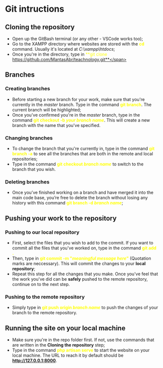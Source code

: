 # Git intructions

## Cloning the repository
- Open up the GitBash terminal (or any other - VSCode works too);
- Go to the XAMPP directory where websites are stored with the <span style = "color:yellow">**cd**</span> command. Usually it's located at *C:\xampp\htdocs*;
- Once you're in the directory, type in <span style = "color:yellow">**git clone https://github.com/MantasAbr/teachnology.git**</span>

## Branches

### Creating branches
- Before starting a new branch for your work, make sure that you're currently in the *master* branch. Type in the command <span style = "color:yellow">**git branch**</span>. The current branch will be highlighted;
- Once you've confirmed you're in the *master* branch, type in the command <span style = "color:yellow">**git checkout -b *your branch name***</span>. This will create a new branch with the name that you've specified.

### Changing branches
- To change the branch that you're currently in, type in the command <span style = "color:yellow">**git branch -a**</span> to see all the branches that are both in the remote and local repositories;
- Type in the command <span style = "color:yellow">**git checkout *branch name***</span> to switch to the branch that you wish.

### Deleting branches
- Once you’ve finished working on a branch and have merged it into the main code base, you’re free to delete the branch without losing any history with this command <span style = "color:yellow">**git branch -d *branch name***</span>;

## Pushing your work to the repository

### Pushing to our local repository
- First, select the files that you wish to add to the commit. If you want to commit all the files that you've worked on, type in the command <span style = "color:yellow">**git add .**</span>
- Then, type in <span style = "color:yellow">**git commit -m "*meaningful message here*"**</span> (Quotation marks are neccessary). This will commit the changes to your **local repository**;
- Repeat this step for all the changes that you make. Once you've feel that the work you've did can be **safely** pushed to the remote repository, continue on to the next step.

### Pushing to the remote repository
- Simply type in <span style = "color:yellow">**git push origin *branch name***</span> to push the changes of your branch to the remote repository.

## Running the site on your local machine
- Make sure you're in the repo folder first. If not, use the commands that are written in the **Cloning the repository** step;
- Type in the command <span style = "color:yellow">**php artisan serve**</span> to start the website on your local machine. The URL to reach it by default should be **http://127.0.0.1:8000**.